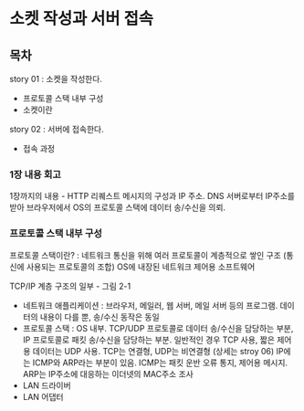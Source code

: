 # 소켓 작성과 서버 접속

## 목차

story 01 : 소켓을 작성한다.

- 프로토콜 스택 내부 구성
- 소켓이란

story 02 : 서버에 접속한다.

- 접속 과정

### 1장 내용 회고

1장까지의 내용 - HTTP 리퀘스트 메시지의 구성과 IP 주소.
DNS 서버로부터 IP주소를 받아 브라우저에서 OS의 프로토콜 스택에 데이터 송/수신을 의뢰.

### 프로토콜 스택 내부 구성

프로토콜 스택이란? : 네트워크 통신을 위해 여러 프로토콜이 계층적으로 쌓인 구조 (통신에 사용되는 프로토콜의 조합)
OS에 내장된 네트워크 제어용 소프트웨어

TCP/IP 계층 구조의 일부 - 그림 2-1 
- 네트워크 애플리케이션 : 브라우저, 메일러, 웹 서버, 메일 서버 등의 프로그램. 데이터의 내용이 다를 뿐, 송/수신 동작은 동일
- 프로토콜 스택 : OS 내부. TCP/UDP 프로토콜로 데이터 송/수신을 담당하는 부분, IP 프로토콜로 패킷 송/수신을 담당하는 부분.
  일반적인 경우 TCP 사용, 짧은 제어용 데이터는 UDP 사용. TCP는 연결형, UDP는 비연결형 (상세는 stroy 06)
  IP에는 ICMP와 ARP라는 부분이 있음. ICMP는 패킷 운반 오류 통지, 제어용 메시지. ARP는 IP주소에 대응하는 이더넷의 MAC주소 조사
- LAN 드라이버
- LAN 어댑터

